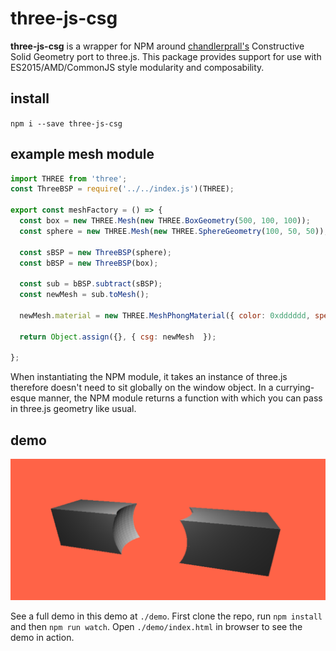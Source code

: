 # three-js-csg

**three-js-csg** is a wrapper for NPM around [chandlerprall's](https://github.com/chandlerprall/ThreeCSG) Constructive Solid Geometry port to three.js. This package provides support for use with ES2015/AMD/CommonJS style modularity and composability.

## install

`npm i --save three-js-csg`

## example mesh module

```js
import THREE from 'three';
const ThreeBSP = require('../../index.js')(THREE);

export const meshFactory = () => {
  const box = new THREE.Mesh(new THREE.BoxGeometry(500, 100, 100));
  const sphere = new THREE.Mesh(new THREE.SphereGeometry(100, 50, 50));

  const sBSP = new ThreeBSP(sphere);
  const bBSP = new ThreeBSP(box);

  const sub = bBSP.subtract(sBSP);
  const newMesh = sub.toMesh();

  newMesh.material = new THREE.MeshPhongMaterial({ color: 0xdddddd, specular: 0x1a1a1a, shininess: 30, shading: THREE.FlatShading  });

  return Object.assign({}, { csg: newMesh  });

};
```
When instantiating the NPM module, it takes an instance of three.js therefore doesn't need to sit globally on the window object. In a currying-esque manner, the NPM module returns a function with which you can pass in three.js geometry like usual.

## demo

![three-js-csg](./demo.png)

See a full demo in this demo at `./demo`. First clone the repo, run `npm install` and then `npm run watch`. Open `./demo/index.html` in browser to see the demo in action.